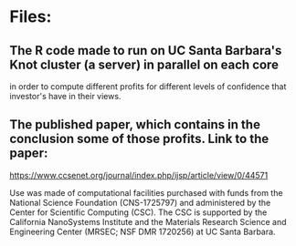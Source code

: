 # Files: 
## The R code made to run on UC Santa Barbara's Knot cluster (a server) in parallel on each core 
in order to compute different profits for different levels of confidence that investor's have in their views.

## The published paper, which contains in the conclusion some of those profits. Link to the paper:
https://www.ccsenet.org/journal/index.php/ijsp/article/view/0/44571 

Use was made of computational facilities purchased with funds from the National Science Foundation (CNS-1725797) and 
administered by the Center for Scientific Computing (CSC). The CSC is supported by the California NanoSystems Institute 
and the Materials Research Science and Engineering Center (MRSEC; NSF DMR 1720256) at UC Santa Barbara.

